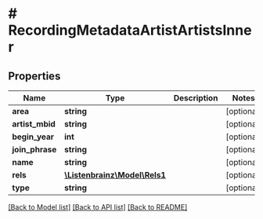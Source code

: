 # # RecordingMetadataArtistArtistsInner

## Properties

Name | Type | Description | Notes
------------ | ------------- | ------------- | -------------
**area** | **string** |  | [optional]
**artist_mbid** | **string** |  | [optional]
**begin_year** | **int** |  | [optional]
**join_phrase** | **string** |  | [optional]
**name** | **string** |  | [optional]
**rels** | [**\Listenbrainz\Model\Rels1**](Rels1.md) |  | [optional]
**type** | **string** |  | [optional]

[[Back to Model list]](../../README.md#models) [[Back to API list]](../../README.md#endpoints) [[Back to README]](../../README.md)
